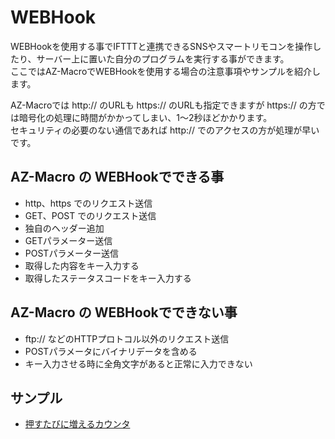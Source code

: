 # WEBHook 
WEBHookを使用する事でIFTTTと連携できるSNSやスマートリモコンを操作したり、サーバー上に置いた自分のプログラムを実行する事ができます。  
ここではAZ-MacroでWEBHookを使用する場合の注意事項やサンプルを紹介します。  
  
AZ-Macroでは http:// のURLも https:// のURLも指定できますが https:// の方では暗号化の処理に時間がかかってしまい、1～2秒ほどかかります。  
セキュリティの必要のない通信であれば http:// でのアクセスの方が処理が早いです。  


## AZ-Macro の WEBHookでできる事

- http、https でのリクエスト送信
- GET、POST でのリクエスト送信
- 独自のヘッダー追加
- GETパラメーター送信
- POSTパラメーター送信
- 取得した内容をキー入力する
- 取得したステータスコードをキー入力する


## AZ-Macro の WEBHookでできない事

- ftp:// などのHTTPプロトコル以外のリクエスト送信
- POSTパラメータにバイナリデータを含める
- キー入力させる時に全角文字があると正常に入力できない


## サンプル

- [押すたびに増えるカウンタ](/docs/webhook/sample/counter/)


